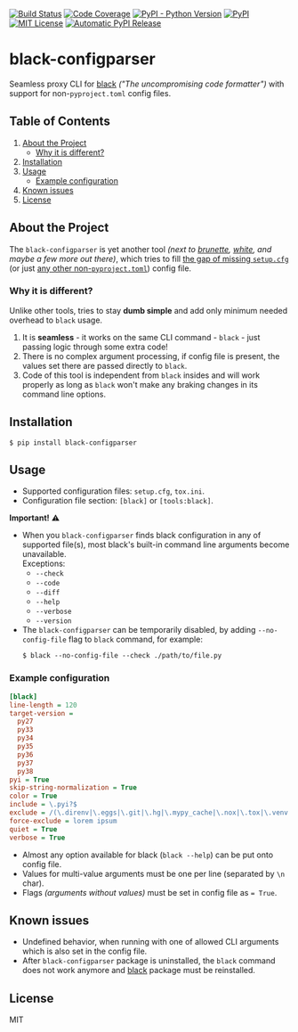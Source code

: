 [![Build Status](https://travis-ci.org/danie1k/python-black-configparser.svg?branch=master)](https://travis-ci.org/danie1k/python-black-configparser)
[![Code Coverage](https://codecov.io/gh/danie1k/python-black-configparser/branch/master/graph/badge.svg?token=A496BD37Qj)](https://codecov.io/gh/danie1k/python-black-configparser)
[![PyPI - Python Version](https://img.shields.io/pypi/pyversions/black-configparser)](https://pypi.org/project/black-configparser/)
[![PyPI](https://img.shields.io/pypi/v/black-configparser)](https://pypi.org/project/black-configparser/)
[![MIT License](https://img.shields.io/github/license/danie1k/python-black-configparser)](https://github.com/danie1k/python-black-configparser/blob/master/LICENSE)
[![Automatic PyPI Release](https://github.com/danie1k/python-black-configparser/workflows/PyPi%20Release/badge.svg)](https://github.com/danie1k/python-black-configparser/actions)

# black-configparser

Seamless proxy CLI for [black](https://pypi.org/project/black/) *("The uncompromising code formatter")*
with support for non-`pyproject.toml` config files.


## Table of Contents

1. [About the Project](#about-the-project)
    - [Why it is different?](#why-it-is-different)
1. [Installation](#installation)
1. [Usage](#usage)
    - [Example configuration](#)
1. [Known issues](#known-issues)
1. [License](#license)


## About the Project

The `black-configparser` is yet another tool *(next to [brunette](https://pypi.org/project/brunette/),
[white](https://pypi.org/project/white/), and maybe a few more out there)*,
which tries to fill [the gap of missing `setup.cfg`](https://github.com/psf/black/issues/688)
(or just [any other non-`pyproject.toml`](https://github.com/psf/black/issues/683)) config file.


### Why it is different?

Unlike other tools, tries to stay **dumb simple** and add only minimum needed overhead to `black` usage.

1. It is **seamless** - it works on the same CLI command - `black` - just passing logic through some extra code!
1. There is no complex argument processing, if config file is present, the values set there are passed directly to `black`.
1. Code of this tool is independent from `black` insides and will work properly
   as long as `black` won't make any braking changes in its command line options.


## Installation

```
$ pip install black-configparser
```


## Usage

- Supported configuration files: `setup.cfg`, `tox.ini`.
- Configuration file section: `[black]` or `[tools:black]`.

**Important!** :warning:  
- When you `black-configparser` finds black configuration in any of supported file(s),
    most black's built-in command line arguments become unavailable.  
    Exceptions:
    - `--check`
    - `--code`
    - `--diff`
    - `--help`
    - `--verbose`
    - `--version`
- The `black-configparser` can be temporarily disabled, by adding `--no-config-file` flag to `black` command,
    for example:
    ```
    $ black --no-config-file --check ./path/to/file.py
    ```

### Example configuration

```ini
[black]
line-length = 120
target-version =
  py27
  py33
  py34
  py35
  py36
  py37
  py38
pyi = True
skip-string-normalization = True
color = True
include = \.pyi?$
exclude = /(\.direnv|\.eggs|\.git|\.hg|\.mypy_cache|\.nox|\.tox|\.venv|\.svn|_build|buck-out|build|dist)/
force-exclude = lorem ipsum
quiet = True
verbose = True
```

- Almost any option available for black (`black --help`) can be put onto config file.
- Values for multi-value arguments must be one per line (separated by `\n` char).
- Flags *(arguments without values)* must be set in config file as `= True`.


## Known issues

- Undefined behavior, when running with one of allowed CLI arguments which is also set in the config file.
- After `black-configparser` package is uninstalled, the `black` command does not work anymore
    and [black](https://pypi.org/project/black/) package must be reinstalled.


## License

MIT
